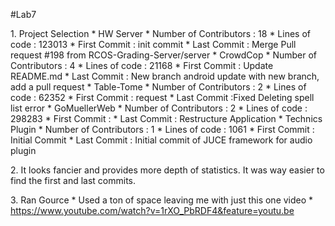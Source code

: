 #Lab7

1\. Project Selection
	* HW Server
		* Number of Contributors : 18
		* Lines of code : 123013
		* First Commit : init commit
		* Last Commit : Merge Pull request #198 from RCOS-Grading-Server/server
	* CrowdCop
		* Number of Contributors : 4
		* Lines of code : 21168
		* First Commit : Update README.md 
		* Last Commit : New branch android update with new branch, add a pull request
	* Table-Tome
		* Number of Contributors : 2
		* Lines of code : 62352
		* First Commit : request
		* Last Commit :Fixed Deleting spell list error
	* GoMuellerWeb
		* Number of Contributors : 2
		* Lines of code : 298283
		* First Commit : 
		* Last Commit : Restructure Application
	* Technics Plugin
		* Number of Contributors : 1
		* Lines of code : 1061
		* First Commit : Initial Commit
		* Last Commit : Initial commit of JUCE framework for audio plugin

2\. It looks fancier and provides more depth of statistics. It was way easier 
	to find the first and last commits.


3\. Ran Gource 
	* Used a ton of space leaving me with just this one video 
		* https://www.youtube.com/watch?v=1rXO_PbRDF4&feature=youtu.be
